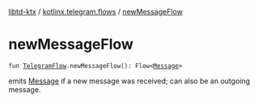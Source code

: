 [libtd-ktx](../index.md) / [kotlinx.telegram.flows](index.md) / [newMessageFlow](./new-message-flow.md)

# newMessageFlow

`fun `[`TelegramFlow`](../kotlinx.telegram.core/-telegram-flow/index.md)`.newMessageFlow(): Flow<`[`Message`](https://tdlibx.github.io/td/docs/org/drinkless/td/libcore/telegram/TdApi.Message.html)`>`

emits [Message](https://tdlibx.github.io/td/docs/org/drinkless/td/libcore/telegram/TdApi.Message.html) if a new message was received; can also be an outgoing message.

